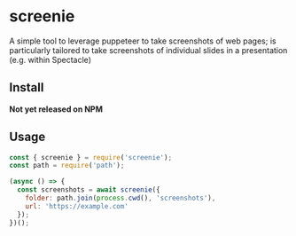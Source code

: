 # screenie

A simple tool to leverage puppeteer to take screenshots of web pages; is particularly tailored to take screenshots of individual slides in a presentation (e.g. within Spectacle)

## Install

__Not yet released on NPM__

## Usage

```javascript
const { screenie } = require('screenie');
const path = require('path');

(async () => {
  const screenshots = await screenie({
    folder: path.join(process.cwd(), 'screenshots'),
    url: 'https://example.com'
  });
})();
```
